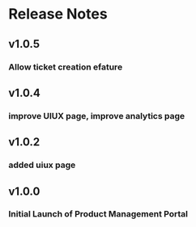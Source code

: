 # Release Notes

## v1.0.5
### Allow ticket creation efature

## v1.0.4
### improve UIUX page, improve analytics page

## v1.0.2
### added uiux page

## v1.0.0
### Initial Launch of Product Management Portal